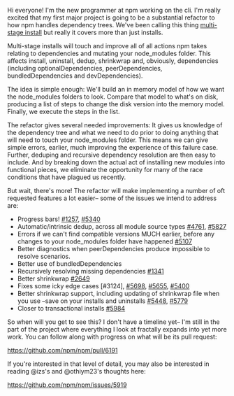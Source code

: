 Hi everyone! I'm the new programmer at npm working on the cli. I'm really
excited that my first major project is going to be a substantial refactor to
how npm handles dependency trees.  We've been calling this thing
[multi-stage install] but really it covers more than just installs.

[multi-stage install]: https://github.com/npm/npm/milestones/multi-stage%20install

Multi-stage installs will touch and improve all of all actions npm takes
relating to dependencies and mutating your node_modules folder.  This
affects install, uninstall, dedup, shrinkwrap and, obviously, dependencies
(including optionalDependencies, peerDependencies, bundledDependencies and
devDependencies).

The idea is simple enough: We'll build an in memory model of how we want the
node_modules folders to look.  Compare that model to what's on disk,
producing a list of steps to change the disk version into the memory model.
Finally, we execute the steps in the list.

The refactor gives several needed improvements: It gives us knowledge of the
dependency tree and what we need to do prior to doing anything that will
need to touch your node_modules folder.  This means we can give simple
errors, earlier, much improving the experience of this failure case.
Further, deduping and recursive dependency resolution are then easy to
include.  And by breaking down the actual act of installing new modules into
functional pieces, we eliminate the opportunity for many of the race
conditions that have plagued us recently.

But wait, there's more! The refactor will make implementing a number of oft
requested features a lot easier– some of the issues we intend to address
are:

* Progress bars! [#1257], [#5340]
* Automatic/intrinsic dedup, across all module source types [#4761], [#5827]
* Errors if we can't find compatible versions MUCH earlier, before any changes
  to your node_modules folder have happened [#5107]
* Better diagnostics when peerDependencies produce impossible to resolve scenarios.
* Better use of bundledDependencies
* Recursively resolving missing dependencies [#1341]
* Better shrinkwrap [#2649]
* Fixes some icky edge cases [#3124], [#5698], [#5655], [#5400]
* Better shrinkwrap support, including updating of shrinkwrap file when you use
  –save on your installs and uninstalls [#5448], [#5779]
* Closer to transactional installs [#5984]

[#1257]: https://github.com/npm/npm/issues/1257
[#1341]: https://github.com/npm/npm/issues/1341
[#2649]: https://github.com/npm/npm/issues/2649
[#4761]: https://github.com/npm/npm/issues/4761
[#5107]: https://github.com/npm/npm/issues/5107
[#5340]: https://github.com/npm/npm/issues/5340
[#5698]: https://github.com/npm/npm/issues/5698
[#5655]: https://github.com/npm/npm/issues/5655
[#5400]: https://github.com/npm/npm/issues/5400
[#5448]: https://github.com/npm/npm/issues/5448
[#5779]: https://github.com/npm/npm/issues/5779
[#5827]: https://github.com/npm/npm/issues/5827
[#5984]: https://github.com/npm/npm/issues/5984

So when will you get to see this? I don't have a timeline yet– I'm still in
the part of the project where everything I look at fractally expands into
yet more work.  You can follow along with progress on what will be its pull
request:

https://github.com/npm/npm/pull/6191

If you're interested in that level of detail, you may also be interested in
reading @izs's and @othiym23's thoughts here:

https://github.com/npm/npm/issues/5919
